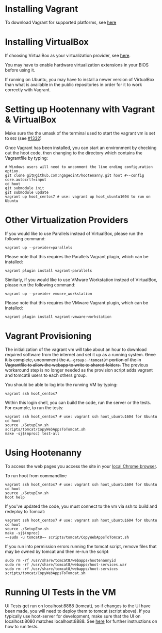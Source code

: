 # Installing Vagrant

To download Vagrant for supported platforms, see [here](https://www.vagrantup.com/downloads.html)

# Installing VirtualBox

If choosing VirtualBox as your virtualization provider, see [here](https://www.virtualbox.org/wiki/Downloads).

You may have to enable hardware virtualization extensions in your BIOS before using it.

If running on Ubuntu, you may have to install a newer version of VirtualBox than what is available in the public repositories in order for it to work correctly with Vagrant.

# Setting up Hootennany with Vagrant & VirtualBox
Make sure the the umask of the terminal used to start the vagrant vm is set to `002` (see [#1332](https://github.com/ngageoint/hootenanny/issues/1382))

Once Vagrant has been installed, you can start an environment by checking out the hoot code, then changing to the directory which contains the Vagrantfile by typing:

    # Windows users will need to uncomment the line ending configuration option.
    git clone git@github.com:ngageoint/hootenanny.git hoot #--config core.autocrlf=input
    cd hoot
    git submodule init
    git submodule update
    vagrant up hoot_centos7 # use: vagrant up hoot_ubuntu1604 to run on Ubuntu

# Other Virtualization Providers

If you would like to use Parallels instead of VirtualBox, please run the following command:
```
vagrant up --provider=parallels
```
Please note that this requires the Parallels Vagrant plugin, which can be installed:
```
vagrant plugin install vagrant-parallels
```

Similarly, if you would like to use VMware Workstation instead of VirtualBox, please run the following command:
```
vagrant up --provider vmware_workstation
```
Please note that this requires the VMware Vagrant plugin, which can be installed:
```
vagrant plugin install vagrant-vmware-workstation
```

# Vagrant Provisioning

The initialization of the vagrant vm will take about an hour to download required software from the internet and set it up as a running system. ~~Once it is complete, uncomment the `#, group: "tomcat8"` portion of the in Vagrantfile to allow the webapp to write to shared folders.~~  The previous workaround step is no longer needed as the provision script adds vagrant and tomcat8 users to each others group.

You should be able to log into the running VM by typing:

    vagrant ssh hoot_centos7

Within this login shell, you can build the code, run the server or the tests. For example, to run the tests:

    vagrant ssh hoot_centos7 # use: vagrant ssh hoot_ubuntu1604 for Ubuntu
    cd hoot
    source ./SetupEnv.sh
    scripts/tomcat/CopyWebAppsToTomcat.sh
    make -sj$(nproc) test-all

# Using Hootenanny

To access the web pages you access the site in your [local Chrome browser](http://localhost:8888/hootenanny-id).

To run hoot from commandline

    vagrant ssh hoot_centos7 # use: vagrant ssh hoot_ubuntu1604 for Ubuntu
    cd hoot
    source ./SetupEnv.sh
    hoot help

If you've updated the code, you must connect to the vm via ssh to build and redeploy to Tomcat:

    vagrant ssh hoot_centos7 # use: vagrant ssh hoot_ubuntu1604 for Ubuntu
    cd hoot
    source ./SetupEnv.sh
    make -sj$(nproc)
    ~~sudo -u tomcat8~~ scripts/tomcat/CopyWebAppsToTomcat.sh

If you run into permission errors running the tomcat script, remove files that may be owned by tomcat and then re-run the script:
 
    sudo rm -rf /usr/share/tomcat8/webapps/hootenannyid
    sudo rm -rf /usr/share/tomcat8/webapps/hoot-services.war
    sudo rm -rf /usr/share/tomcat8/webapps/hoot-services
    scripts/tomcat/CopyWebAppsToTomcat.sh

# Running UI Tests in the VM

UI Tests get run on localhost:8888 (tomcat), so if changes to the UI have been made, you will need to deploy them to tomcat (script above). If you typically use hoot-server for development, make sure that the UI on localhost:8080 matches localhost:8888. See [here](https://github.com/ngageoint/hootenanny/blob/develop/test-files/ui/README.md) for further instructions on how to run tests.
